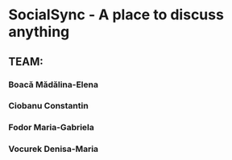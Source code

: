 # SocialSync - A place to discuss anything

## TEAM:

### Boacă Mădălina-Elena
### Ciobanu Constantin
### Fodor Maria-Gabriela
### Vocurek Denisa-Maria